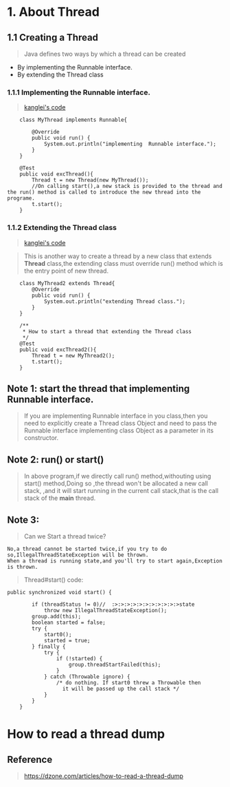 # 1. About Thread
## 1.1 Creating a Thread
> Java defines two ways by which a thread can be created
- By implementing the Runnable interface.
- By extending the Thread class
### 1.1.1 Implementing the Runnable interface.
> [kanglei's code](../../basic-sample-thread/src/main/java/sample/thread/ThreadDemo.java)
```text
    class MyThread implements Runnable{

        @Override
        public void run() {
            System.out.println("implementing  Runnable interface.");
        }
    }
```
```    
    @Test
    public void excThread(){
        Thread t = new Thread(new MyThread());
        //On calling start(),a new stack is provided to the thread and the run() method is called to introduce the new thread into the programe.
        t.start();
    }
```
### 1.1.2 Extending the Thread class
> [kanglei's code](../../basic-sample-thread/src/main/java/sample/thread/ThreadDemo.java)
 
> This is another way to create a thread by a new class that extends **Thread** class,the extending class must override run() method 
which is the entry point of new thread.
```text
    class MyThread2 extends Thread{
        @Override
        public void run() {
            System.out.println("extending Thread class.");
        }
    }
```
```text
    /**
     * How to start a thread that extending the Thread class
     */
    @Test
    public void excThread2(){
        Thread t = new MyThread2();
        t.start();
    }
```
## Note 1: start the thread that implementing Runnable interface.
> If you are implementing Runnable interface in you class,then you need to explicitly create a
Thread class Object and need to pass the Runnable interface implementing class Object as a parameter in its constructor. 

## Note 2: run() or start()
> In above program,if we directly call run() method,withouting using start() method,Doing so ,the thread won't be allocated a new call stack,
 ,and it will start running in the current call stack,that is the call stack of the **main** thread.

## Note 3:
> Can we Start a thread twice?
```text
No,a thread cannot be started twice,if you try to do so,IllegalThreadStateException will be thrown.
When a thread is running state,and you'll try to start again,Exception is thrown.
```
> Thread#start() code:
```text
public synchronized void start() {

        if (threadStatus != 0)//  :>:>:>:>:>:>:>:>:>:>:>state 
            throw new IllegalThreadStateException();
        group.add(this);
        boolean started = false;
        try {
            start0();
            started = true;
        } finally {
            try {
                if (!started) {
                    group.threadStartFailed(this);
                }
            } catch (Throwable ignore) {
                /* do nothing. If start0 threw a Throwable then
                  it will be passed up the call stack */
            }
        }
    }
```




# How to read a thread dump
## Reference 
> https://dzone.com/articles/how-to-read-a-thread-dump
